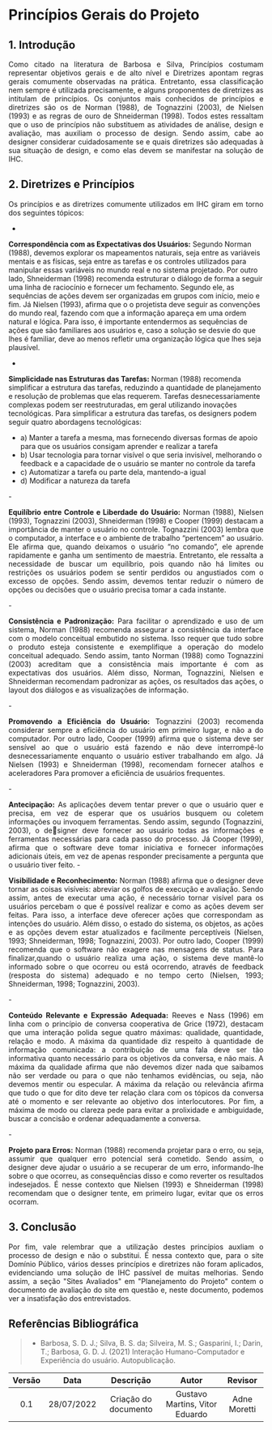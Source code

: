 # Princípios Gerais do Projeto

## 1. Introdução
<p align='justify'>
    Como citado na literatura de Barbosa e Silva, Princípios costumam representar objetivos gerais e de alto nível e Diretrizes apontam regras gerais comumente
    observadas na prática. Entretanto, essa classificação nem sempre é utilizada precisamente, e alguns proponentes de diretrizes as intitulam de princípios. 
    Os conjuntos mais conhecidos de princípios e diretrizes são os de Norman (1988), de Tognazzini (2003), de Nielsen (1993) e as regras de ouro de Shneiderman (1998).
    Todos estes ressaltam que o uso de princípios não substituem as atividades de análise, design e avaliação, mas auxiliam o processo de design. 
    Sendo assim, cabe ao designer considerar cuidadosamente se e quais diretrizes são adequadas à sua situação de design, e como elas devem se manifestar 
    na solução de IHC.
</p>

## 2. Diretrizes e Princípios
<p align='justify'>
Os princípios e as diretrizes comumente utilizados em IHC giram em torno dos seguintes tópicos:
</p>

- <p align='justify'>
<b>Correspondência com as Expectativas dos Usuários:</b> 
 Segundo Norman (1988), devemos explorar os mapeamentos naturais, seja entre as variáveis mentais e as físicas, seja entre as tarefas 
e os controles utilizados para manipular essas variáveis no mundo real e no sistema projetado. Por outro lado, Shneiderman (1998) 
recomenda estruturar o diálogo de forma a seguir uma linha de raciocínio e fornecer um fechamento. Segundo ele, as sequências de ações 
devem ser organizadas em grupos com início, meio e fim. Já  Nielsen (1993), afirma que o o projetista deve seguir as convenções do mundo 
real, fazendo com que a informação apareça em uma ordem natural e lógica. Para isso, é importante entendermos as sequências de 
ações que são familiares aos usuários e, caso a solução se desvie do que lhes é familiar, deve ao menos refletir uma organização 
lógica que lhes seja plausível.
</p>

- <p align='justify'>
<b>Simplicidade nas Estruturas das Tarefas:</b> 
  Norman (1988) recomenda simplificar a estrutura das tarefas, reduzindo a quantidade de planejamento e resolução de problemas que elas requerem. 
Tarefas desnecessariamente complexas podem ser reestruturadas, em geral utilizando inovações tecnológicas. Para simplificar a estrutura das tarefas, 
os designers podem seguir quatro abordagens tecnológicas: 
- a) Manter a tarefa a mesma, mas fornecendo diversas formas de apoio para que os usuários consigam aprender e realizar a tarefa
- b) Usar tecnologia para tornar visível o que seria invisível, melhorando o feedback e a capacidade de o usuário se manter no controle da tarefa
- c) Automatizar a tarefa ou parte dela, mantendo-a igual
- d) Modificar a natureza da tarefa
</p>
- <p align='justify'>
<b>Equilíbrio entre Controle e Liberdade do Usuário:</b> 
Norman (1988), Nielsen (1993), Tognazzini (2003), Shneiderman (1998) e Cooper (1999) destacam a importância de manter o usuário no controle. 
Tognazzini (2003) lembra que o computador, a interface e o ambiente de trabalho “pertencem” ao usuário. Ele afirma que, quando deixamos o 
usuário “no comando”, ele aprende rapidamente e ganha um sentimento de maestria. Entretanto, ele ressalta a necessidade de buscar um 
equilíbrio, pois quando não há limites ou restrições os usuários podem se sentir perdidos ou angustiados com o excesso de opções. Sendo assim,
devemos tentar reduzir o número de opções ou decisões que o usuário precisa tomar a cada instante. 
</p>
- <p align='justify'>
<b>Consistência e Padronização:</b>
Para facilitar o aprendizado e uso de um sistema, Norman (1988) recomenda assegurar a consistência da interface com o modelo conceitual 
embutido no sistema. Isso requer que tudo sobre o produto esteja consistente e exemplifique a operação do modelo conceitual
adequado. Sendo assim, tanto Norman (1988) como Tognazzini (2003) acreditam que a consistência 
mais importante é com as expectativas dos usuários. Além disso, Norman, Tognazzini, Nielsen e Shneiderman recomendam padronizar as ações,
os resultados das ações, o layout dos diálogos e as visualizações de informação.
</p>
- <p align='justify'>
<b>Promovendo a Eficiência do Usuário:</b>
Tognazzini (2003) recomenda considerar sempre a eficiência do usuário em primeiro lugar, e não a do computador. Por outro lado, Cooper (1999)
afirma que o sistema deve ser sensível ao que o usuário está fazendo e não deve interrompê-lo desnecessariamente enquanto o usuário estiver 
trabalhando em algo. Já Nielsen (1993) e Shneiderman (1998), recomendam fornecer atalhos e aceleradores Para promover a eficiência de 
usuários frequentes.
</p>
- <p align='justify'>
<b>Antecipação:</b> 
  As aplicações devem tentar prever o que o usuário quer e precisa, em vez de esperar que os usuários busquem ou coletem informações ou 
invoquem ferramentas. Sendo assim, segundo (Tognazzini, 2003), o designer deve fornecer ao usuário todas as informações e ferramentas 
necessárias para cada passo do processo. Já Cooper (1999), afirma que o software deve tomar iniciativa e fornecer informações 
adicionais úteis, em vez de apenas responder precisamente a pergunta que o usuário tiver feito.
- <p align='justify'>
<b>Visibilidade e Reconhecimento:</b> 
  Norman (1988) afirma que o designer deve tornar as coisas visíveis: abreviar os golfos de execução e avaliação. Sendo assim, antes de executar uma ação,
é necessário tornar visível para os usuários percebam o que é possível realizar e como as ações devem ser feitas. Para isso, a interface deve oferecer ações 
que correspondam as intenções do usuário. Além disso, o estado do sistema, os objetos, as ações e as opções devem estar atualizados e facilmente perceptíveis
(Nielsen, 1993; Shneiderman, 1998; Tognazzini, 2003). Por outro lado, Cooper (1999) recomenda que o software não exagere nas mensagens de status. Para finalizar,quando
o usuário realiza uma ação, o sistema deve mantê-lo informado sobre o que ocorreu ou está ocorrendo, através de feedback (resposta do sistema) adequado 
e no tempo certo (Nielsen, 1993; Shneiderman, 1998; Tognazzini, 2003).
</p>
- <p align='justify'>
<b>Conteúdo Relevante e Expressão Adequada:</b>
  Reeves e Nass (1996) em linha com o princípio de conversa cooperativa de Grice (1972), destacam que uma interação polida segue quatro máximas: 
qualidade, quantidade, relação e modo. A máxima da quantidade diz respeito à quantidade de informação comunicada: a contribuição de uma fala deve ser 
tão informativa quanto necessário para os objetivos da conversa, e não mais. A máxima da qualidade afirma que não devemos dizer nada que saibamos não 
ser verdade ou para o que não tenhamos evidências, ou seja, não devemos mentir ou especular. A máxima da relação ou relevância afirma que tudo o que for dito 
deve ter relação clara com os tópicos da conversa até o momento e ser relevante ao objetivo dos interlocutores. Por fim, a máxima de modo ou clareza pede para evitar a prolixidade e ambiguidade, buscar a concisão e ordenar adequadamente a conversa.
</p>
- <p align='justify'>
<b>Projeto para Erros:</b>
 Norman (1988) recomenda projetar para o erro, ou seja, assumir que qualquer erro potencial será cometido. Sendo assim, o designer deve ajudar o usuário a se 
recuperar de um erro, informando-lhe sobre o que ocorreu, as consequências disso e como reverter os resultados indesejados. É nesse contexto que Nielsen (1993) e 
Shneiderman (1998) recomendam que o designer tente, em primeiro lugar, evitar que os erros ocorram.
</p>

## 3. Conclusão

<p align='justify'>
    Por fim, vale relembrar que a utilização destes princípios auxliam o processo de design e não o substitui. É nessa contexto que, para o site Domínio 
Público, vários desses princípios e diretrizes não foram aplicados, evidenciando uma solução de IHC passível de muitas melhorias. Sendo assim, a seção "Sites Avaliados"
em "Planejamento do Projeto" contem o documento de avaliação do site em questão e, neste documento, podemos ver a insatisfação dos entrevistados. 
 
</p>

## Referências Bibliográfica
> - Barbosa, S. D. J.; Silva, B. S. da; Silveira, M. S.; Gasparini, I.; Darin, T.; Barbosa, G. D. J. (2021) Interação Humano-Computador e Experiência do usuário. Autopublicação.
> 

| Versão |    Data    |      Descrição       |               Autor                |       Revisor        |
| :----: | :--------: | :------------------: | :--------------------------------: | :------------------: |
|  0.1   | 28/07/2022 | Criação do documento | Gustavo Martins, Vitor Eduardo | Adne Moretti |
